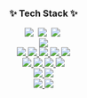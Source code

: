 <h3 align="center">✨ Tech Stack ✨</h3>
<div align="center">
  <img src="https://img.shields.io/badge/react-20232a.svg?style=for-the-badge&logo=react&logoColor=61DAFB" />&nbsp
  <img src="https://img.shields.io/badge/javascript-F7DF1E.svg?style=for-the-badge&logo=javascript&logoColor=20232a" />&nbsp
  <img src="https://img.shields.io/badge/html5-E34F26.svg?style=for-the-badge&logo=html5&logoColor=white" />&nbsp
</div>

<div align="center">
  <!-- Python -->
  <a href="https://www.python.org/" target="blank">
    <img src="https://img.shields.io/badge/Python-3776AB?style=for-the-badge&logo=Python&logoColor=white"/>
  </a><br/>
  <!-- PyTorch -->
  <a href="https://pytorch.org/" target="blank">
    <img src="https://img.shields.io/badge/PyTorch-EE4C2C?style=for-the-badge&logo=PyTorch&logoColor=white"/>
  </a>
  <!-- PaddlePaddle -->
  <a href="https://www.paddlepaddle.org.cn/en" target="blank">
    <img src="https://img.shields.io/badge/PaddlePaddle-005CED?style=for-the-badge&logo=PaddlePaddle&logoColor=white"/>
  </a>
  <!-- ONNX -->
  <a href="https://onnx.ai/" target="blank">
    <img src="https://img.shields.io/badge/ONNX-005CED?style=for-the-badge&logo=ONNX&logoColor=white"/>
  </a>
  <!-- PySide6 -->
  <a href="https://wiki.qt.io/Qt_for_Python" target="blank">
    <img src="https://img.shields.io/badge/PySide6-41CD52?style=for-the-badge&logo=Qt&logoColor=white"/>
  </a>
  <!-- OpenCV -->
  <a href="https://opencv.org/" target="blank">
    <img src="https://img.shields.io/badge/OpenCV-5C3EE8?style=for-the-badge&logo=OpenCV&logoColor=white"/>
  </a><br/>
  <!-- FastAPI -->
  <a href="https://fastapi.tiangolo.com/" target="blank">
    <img src="https://img.shields.io/badge/FastAPI-009688?style=for-the-badge&logo=FastAPI&logoColor=white"/>
  </a>
  <!-- HTML -->
  <a href="https://developer.mozilla.org/en-US/docs/Web/HTML" target="blank">
    <img src="https://img.shields.io/badge/HTML5-E34F26?style=for-the-badge&logo=HTML5&logoColor=white"/>
  </a>
  <!-- Bootstrap -->
  <a href="https://getbootstrap.com/" target="blank">
    <img src="https://img.shields.io/badge/Bootstrap-7952B3?style=for-the-badge&logo=Bootstrap&logoColor=white"/>
  </a>
  <!-- SQLite -->
  <a href="https://www.sqlite.org/" target="blank">
    <img src="https://img.shields.io/badge/SQLite-003B57?style=for-the-badge&logo=SQLite&logoColor=white"/>
  </a><br/>
  <!-- Raspberry Pi -->
  <a href="https://www.raspberrypi.org/" target="blank">
    <img src="https://img.shields.io/badge/Raspberry_Pi-A22846?style=for-the-badge&logo=Raspberry-Pi&logoColor=white"/>
  </a>
  <!-- NVIDIA Jetson -->
  <a href="https://developer.nvidia.com/embedded-computing" target="blank">
    <img src="https://img.shields.io/badge/NVIDIA_Jetson-76B900?style=for-the-badge&logo=NVIDIA&logoColor=white"/>
  </a><br/>
  <!-- Ubuntu -->
  <a href="https://ubuntu.com/" target="blank">
    <img src="https://img.shields.io/badge/Ubuntu-E95420?style=for-the-badge&logo=Ubuntu&logoColor=white"/>
  </a>
  <!-- Docker -->
  <a href="https://www.docker.com/" target="blank">
    <img src="https://img.shields.io/badge/Docker-2496ED?style=for-the-badge&logo=Docker&logoColor=white"/>
  </a>
</div>

<!--
**hyKwon13/hyKwon13** is a ✨ _special_ ✨ repository because its `README.md` (this file) appears on your GitHub profile.

Here are some ideas to get you started:

- 🔭 I’m currently working on ...
- 🌱 I’m currently learning ...
- 👯 I’m looking to collaborate on ...
- 🤔 I’m looking for help with ...
- 💬 Ask me about ...
- 📫 How to reach me: ...
- 😄 Pronouns: ...
- ⚡ Fun fact: ...
-->

